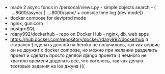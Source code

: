 - made 2 async funcs in /personal/views.py - simple objects search - ( ...:8000/async/ | ...:8000/sync/ + console time log (dev mode))
- docker compose for dev/prod mode
- nginx, gunicorn
- postgreSQL
- rdany992/dockerhub - repo on Docker Hub - nginx, db, web apps
- https://hub.docker.com/repository/docker/rdany992/dockerhub
я старался:)
сделать деплой на heroku не получилось, так как сервис он не дружит с docker compose, но можно при желании разделить проект и сделать просто деплой django проекта :) немного не хватило времени доделать все, что хотелось, так как делаю тестовые задания на ios джуна (((
